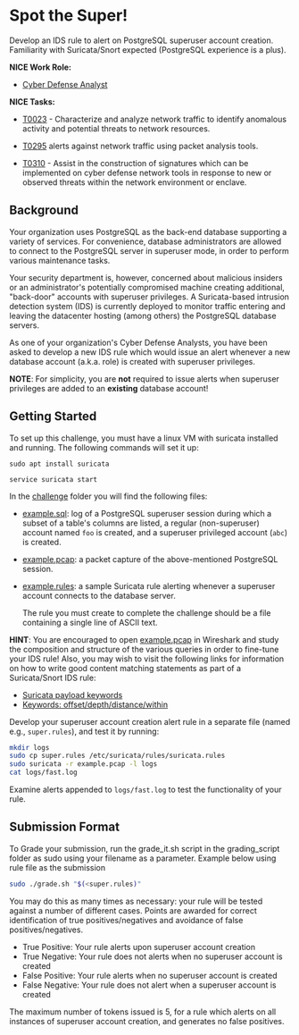 # Spot the Super!

Develop an IDS rule to alert on PostgreSQL superuser account creation. Familiarity with Suricata/Snort expected (PostgreSQL experience is a plus).

**NICE Work Role:** 

- [Cyber Defense Analyst](https://niccs.cisa.gov/workforce-development/nice-framework)

**NICE Tasks:**

- [T0023](https://niccs.cisa.gov/workforce-development/nice-framework) - Characterize and analyze network traffic to identify anomalous activity and potential threats to network resources.

- [T0295](https://niccs.cisa.gov/workforce-development/nice-framework) alerts against network traffic using packet analysis tools.  

- [T0310](https://niccs.cisa.gov/workforce-development/nice-framework) - Assist in the construction of signatures which can be implemented on cyber defense network tools in response to new or observed threats within the network environment or enclave.  

## Background

Your organization uses PostgreSQL as the back-end database supporting a
variety of services. For convenience, database administrators are allowed
to connect to the PostgreSQL server in superuser mode, in order to perform
various maintenance tasks.

Your security department is, however, concerned about malicious insiders
or an administrator's potentially compromised machine creating additional,
"back-door" accounts with superuser privileges. A Suricata-based intrusion
detection system (IDS) is currently deployed to monitor traffic entering
and leaving the datacenter hosting (among others) the PostgreSQL database
servers.

As one of your organization's Cyber Defense Analysts, you have been asked
to develop a new IDS rule which would issue an alert whenever a new database
account (a.k.a. role) is created with superuser privileges.

**NOTE**: For simplicity, you are **not** required to issue alerts when
superuser privileges are added to an __existing__ database account!


## Getting Started

To set up this challenge, you must have a linux VM with suricata installed and running. The following commands will set it up:

```
sudo apt install suricata

service suricata start
```
In the [challenge](challenge) folder you will find the following files:

- [example.sql](challenge/example.sql): log of a PostgreSQL superuser session during which a subset
    of a table's columns are listed, a regular (non-superuser) account named
    `foo` is created, and a superuser privileged account (`abc`) is created.
- [example.pcap](challenge/example.pcap): a packet capture of the above-mentioned PostgreSQL session.
- [example.rules](challenge/example.rules): a sample Suricata rule alerting whenever a superuser
    account connects to the database server.



  The rule you must create to complete the challenge should be a file containing a single line of ASCII text.  



**HINT**: You are encouraged to open [example.pcap](challenge/example.pcap) in Wireshark and study
the composition and structure of the various queries in order to fine-tune
your IDS rule! Also, you may wish to visit the following links for information
on how to write good content matching statements as part of a Suricata/Snort
IDS rule:

- [Suricata payload keywords](https://suricata.readthedocs.io/en/suricata-5.0.3/rules/payload-keywords.html)
- [Keywords: offset/depth/distance/within](https://blog.joelesler.net/2010/03/offset-depth-distance-and-within.html)

Develop your superuser account creation alert rule in a separate file (named e.g., `super.rules`), and test it by running:


```bash
mkdir logs
sudo cp super.rules /etc/suricata/rules/suricata.rules
sudo suricata -r example.pcap -l logs
cat logs/fast.log
```


Examine alerts appended to `logs/fast.log` to test the functionality of your
rule. 


## Submission Format

To Grade your submission, run the grade_it.sh script in the grading_script folder as sudo using your filename as a parameter.  Example below using rule file as the submission

```bash
sudo ./grade.sh "$(<super.rules)"

```


You may do this as many times as necessary: your rule will be tested against
a number of different cases. Points are awarded for correct identification of true positives/negatives and avoidance of false positives/negatives. 

- True Positive: Your rule alerts upon superuser account creation
- True Negative: Your rule does not alerts when no superuser account is created
- False Positive: Your rule alerts when no superuser account is created
- False Negative: Your rule does not alert when a superuser account is created


The maximum number of tokens issued is 5, for a rule which alerts on all instances of
superuser account creation, and generates no false positives.


